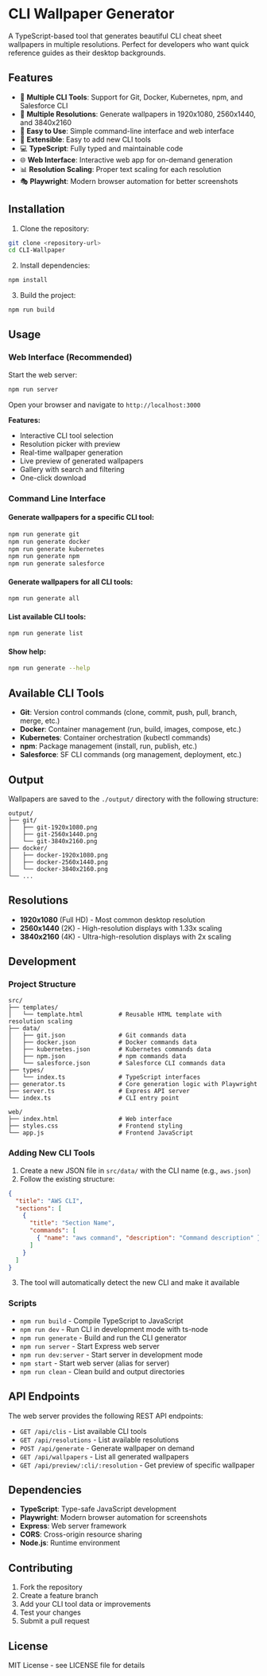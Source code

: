 # CLI Wallpaper Generator

A TypeScript-based tool that generates beautiful CLI cheat sheet wallpapers in multiple resolutions. Perfect for developers who want quick reference guides as their desktop backgrounds.

## Features

- 🎨 **Multiple CLI Tools**: Support for Git, Docker, Kubernetes, npm, and Salesforce CLI
- 📱 **Multiple Resolutions**: Generate wallpapers in 1920x1080, 2560x1440, and 3840x2160
- 🚀 **Easy to Use**: Simple command-line interface and web interface
- 🎯 **Extensible**: Easy to add new CLI tools
- 💻 **TypeScript**: Fully typed and maintainable code
- 🌐 **Web Interface**: Interactive web app for on-demand generation
- 📊 **Resolution Scaling**: Proper text scaling for each resolution
- 🎭 **Playwright**: Modern browser automation for better screenshots

## Installation

1. Clone the repository:
```bash
git clone <repository-url>
cd CLI-Wallpaper
```

2. Install dependencies:
```bash
npm install
```

3. Build the project:
```bash
npm run build
```

## Usage

### Web Interface (Recommended)

Start the web server:
```bash
npm run server
```

Open your browser and navigate to `http://localhost:3000`

**Features:**
- Interactive CLI tool selection
- Resolution picker with preview
- Real-time wallpaper generation
- Live preview of generated wallpapers
- Gallery with search and filtering
- One-click download

### Command Line Interface

#### Generate wallpapers for a specific CLI tool:
```bash
npm run generate git
npm run generate docker
npm run generate kubernetes
npm run generate npm
npm run generate salesforce
```

#### Generate wallpapers for all CLI tools:
```bash
npm run generate all
```

#### List available CLI tools:
```bash
npm run generate list
```

#### Show help:
```bash
npm run generate --help
```

## Available CLI Tools

- **Git**: Version control commands (clone, commit, push, pull, branch, merge, etc.)
- **Docker**: Container management (run, build, images, compose, etc.)
- **Kubernetes**: Container orchestration (kubectl commands)
- **npm**: Package management (install, run, publish, etc.)
- **Salesforce**: SF CLI commands (org management, deployment, etc.)

## Output

Wallpapers are saved to the `./output/` directory with the following structure:
```
output/
├── git/
│   ├── git-1920x1080.png
│   ├── git-2560x1440.png
│   └── git-3840x2160.png
├── docker/
│   ├── docker-1920x1080.png
│   ├── docker-2560x1440.png
│   └── docker-3840x2160.png
└── ...
```

## Resolutions

- **1920x1080** (Full HD) - Most common desktop resolution
- **2560x1440** (2K) - High-resolution displays with 1.33x scaling
- **3840x2160** (4K) - Ultra-high-resolution displays with 2x scaling

## Development

### Project Structure
```
src/
├── templates/
│   └── template.html          # Reusable HTML template with resolution scaling
├── data/
│   ├── git.json               # Git commands data
│   ├── docker.json            # Docker commands data
│   ├── kubernetes.json        # Kubernetes commands data
│   ├── npm.json               # npm commands data
│   └── salesforce.json        # Salesforce CLI commands data
├── types/
│   └── index.ts               # TypeScript interfaces
├── generator.ts               # Core generation logic with Playwright
├── server.ts                  # Express API server
└── index.ts                   # CLI entry point

web/
├── index.html                 # Web interface
├── styles.css                 # Frontend styling
└── app.js                     # Frontend JavaScript
```

### Adding New CLI Tools

1. Create a new JSON file in `src/data/` with the CLI name (e.g., `aws.json`)
2. Follow the existing structure:
```json
{
  "title": "AWS CLI",
  "sections": [
    {
      "title": "Section Name",
      "commands": [
        { "name": "aws command", "description": "Command description" }
      ]
    }
  ]
}
```
3. The tool will automatically detect the new CLI and make it available

### Scripts

- `npm run build` - Compile TypeScript to JavaScript
- `npm run dev` - Run CLI in development mode with ts-node
- `npm run generate` - Build and run the CLI generator
- `npm run server` - Start Express web server
- `npm run dev:server` - Start server in development mode
- `npm start` - Start web server (alias for server)
- `npm run clean` - Clean build and output directories

## API Endpoints

The web server provides the following REST API endpoints:

- `GET /api/clis` - List available CLI tools
- `GET /api/resolutions` - List available resolutions
- `POST /api/generate` - Generate wallpaper on demand
- `GET /api/wallpapers` - List all generated wallpapers
- `GET /api/preview/:cli/:resolution` - Get preview of specific wallpaper

## Dependencies

- **TypeScript**: Type-safe JavaScript development
- **Playwright**: Modern browser automation for screenshots
- **Express**: Web server framework
- **CORS**: Cross-origin resource sharing
- **Node.js**: Runtime environment

## Contributing

1. Fork the repository
2. Create a feature branch
3. Add your CLI tool data or improvements
4. Test your changes
5. Submit a pull request

## License

MIT License - see LICENSE file for details
